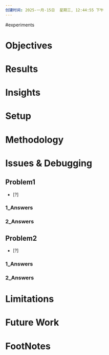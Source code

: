 ```yaml
---
创建时间: 2025-一月-15日  星期三, 12:44:55 下午
---
```

#experiments


# Objectives



# Results




# Insights




# Setup




# Methodology





# Issues & Debugging

## Problem1
- [?] 

### 1_Answers


### 2_Answers



## Problem2
- [?] 

### 1_Answers


### 2_Answers



# Limitations




# Future Work




# FootNotes
